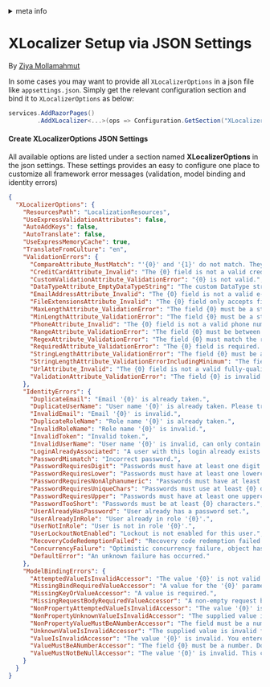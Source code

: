 <!-- meta tags details, will be assigned to meta tags inside header by js -->
<div id="meta-info">
<details><summary>meta info</summary>

> * Title: <i id="md-title">XLocalizer Setup via JSON Settings</i>
> * Keywords: <i id="md-keywords">localization, asp.net-core, setup, startup, json, appsettings, options</i>
> * Description: <i id="md-description">Learn how to setup XLocalizer via json settings.</i>
> * Author: <i id="md-author">Ziya Mollamahmut</i>
> * Date: <i id="md-date">02-Nov-2020</i>
> * Image: <i id="md-image">https://github.com/LazZiya/Docs/raw/master/XLocalizer/v1.0/images/xlocalizer-logo.png</i>
> * Image-alt: <i id="md-image-alt">XLocalizer Logo</i>
> * Version: <i id="md-version">v1.0</i>

</details>
</div>

# XLocalizer Setup via JSON Settings

By [Ziya Mollamahmut](https://github.com/LazZiya)

In some cases you may want to provide all `XLocalizerOptions` in a json file like `appsettings.json`. Simply get the relevant configuration section and bind it to `XLocalizerOptions` as below:

````csharp
services.AddRazorPages()
        .AddXLocalizer<...>(ops => Configuration.GetSection("XLocalizerOptions").Bind(ops));
````

#### Create XLocalizerOptions JSON Settings
All available options are listed under a section named **XLocalizerOptions** in the json settings. These settings provides an easy to configure one place to customize all framework error messages (validation, model binding and identity errors) 

````json
{
  "XLocalizerOptions": {
    "ResourcesPath": "LocalizationResources",
    "UseExpressValidationAttributes": false,
    "AutoAddKeys": false,
    "AutoTranslate": false,
    "UseExpressMemoryCache": true,
    "TranslateFromCulture": "en",
    "ValidationErrors": {
      "CompareAttribute_MustMatch": "'{0}' and '{1}' do not match. They should not be different!",
      "CreditCardAttribute_Invalid": "The {0} field is not a valid credit card number.",
      "CustomValidationAttribute_ValidationError": "{0} is not valid.",
      "DataTypeAttribute_EmptyDataTypeString": "The custom DataType string cannot be null or empty.",
      "EmailAddressAttribute_Invalid": "The {0} field is not a valid e-mail address.",
      "FileExtensionsAttribute_Invalid": "The {0} field only accepts files with the following extensions: {1}",
      "MaxLengthAttribute_ValidationError": "The field {0} must be a string or array type with a maximum length of '{1}'.",
      "MinLengthAttribute_ValidationError": "The field {0} must be a string or array type with a minimum length of '{1}'.",
      "PhoneAttribute_Invalid": "The {0} field is not a valid phone number.",
      "RangeAttribute_ValidationError": "The field {0} must be between {1} and {2}.",
      "RegexAttribute_ValidationError": "The field {0} must match the regular expression '{1}'.",
      "RequiredAttribute_ValidationError": "The {0} field is required. Don't bypass this field!",
      "StringLengthAttribute_ValidationError": "The field {0} must be a string with a maximum length of {1}.",
      "StringLengthAttribute_ValidationErrorIncludingMinimum": "The field {0} must be a string with a minimum length of {2} and a maximum length of {1}.",
      "UrlAttribute_Invalid": "The {0} field is not a valid fully-qualified http, https, or ftp URL.",
      "ValidationAttribute_ValidationError": "The field {0} is invalid."
    },
    "IdentityErrors": {
      "DuplicateEmail": "Email '{0}' is already taken.",
      "DuplicateUserName": "User name '{0}' is already taken. Please try another one.",
      "InvalidEmail": "Email '{0}' is invalid.",
      "DuplicateRoleName": "Role name '{0}' is already taken.",
      "InvalidRoleName": "Role name '{0}' is invalid.",
      "InvalidToken": "Invalid token.",
      "InvalidUserName": "User name '{0}' is invalid, can only contain letters or digits.",
      "LoginAlreadyAssociated": "A user with this login already exists.",
      "PasswordMismatch": "Incorrect password.",
      "PasswordRequiresDigit": "Passwords must have at least one digit ('0'-'9').",
      "PasswordRequiresLower": "Passwords must have at least one lowercase ('a'-'z').",
      "PasswordRequiresNonAlphanumeric": "Passwords must have at least one non alphanumeric character.",
      "PasswordRequiresUniqueChars": "Passwords must use at least {0} different characters.",
      "PasswordRequiresUpper": "Passwords must have at least one uppercase ('A'-'Z').",
      "PasswordTooShort": "Passwords must be at least {0} characters.",
      "UserAlreadyHasPassword": "User already has a password set.",
      "UserAlreadyInRole": "User already in role '{0}'.",
      "UserNotInRole": "User is not in role '{0}'.",
      "UserLockoutNotEnabled": "Lockout is not enabled for this user.",
      "RecoveryCodeRedemptionFailed": "Recovery code redemption failed.",
      "ConcurrencyFailure": "Optimistic concurrency failure, object has been modified.",
      "DefaultError": "An unknown failure has occurred."
    },
    "ModelBindingErrors": {
      "AttemptedValueIsInvalidAccessor": "The value '{0}' is not valid for {1}.",
      "MissingBindRequiredValueAccessor": "A value for the '{0}' parameter or property was not provided.",
      "MissingKeyOrValueAccessor": "A value is required.",
      "MissingRequestBodyRequiredValueAccessor": "A non-empty request body is required.",
      "NonPropertyAttemptedValueIsInvalidAccessor": "The value '{0}' is not valid.",
      "NonPropertyUnknownValueIsInvalidAccessor": "The supplied value is invalid.",
      "NonPropertyValueMustBeANumberAccessor": "The field must be a number.",
      "UnknownValueIsInvalidAccessor": "The supplied value is invalid for {0}.",
      "ValueIsInvalidAccessor": "The value '{0}' is invalid. You entered something weired!",
      "ValueMustBeANumberAccessor": "The field {0} must be a number. Don't use letters or special characters.",
      "ValueMustNotBeNullAccessor": "The value '{0}' is invalid. This can't be null."
    }
  }
}
````